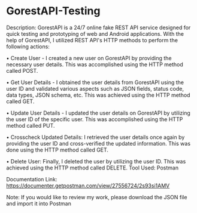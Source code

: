 # GorestAPI-Testing
Description: GorestAPI is a 24/7 online fake REST API service designed for quick testing and prototyping of web and Android applications. With the help of GorestAPI, I utilized REST API's HTTP methods to perform the following actions:

•	Create User - I created a new user on GorestAPI by providing the necessary user details. This was accomplished using the HTTP method called POST.

•	Get User Details - I obtained the user details from GorestAPI using the user ID and validated various aspects such as JSON fields, status code, data types, JSON schema, etc. This was achieved using the HTTP method called GET.

•	Update User Details - I updated the user details on GorestAPI by utilizing the user ID of the specific user. This was accomplished using the HTTP method called PUT.

•	Crosscheck Updated Details: I retrieved the user details once again by providing the user ID and cross-verified the updated information. This was done using the HTTP method called GET.

•	Delete User: Finally, I deleted the user by utilizing the user ID. This was achieved using the HTTP method called DELETE.
  Tool Used: Postman

Documentation Link: https://documenter.getpostman.com/view/27556724/2s93si1AMV

Note: If you would like to review my work, please download the JSON file and import it into Postman
